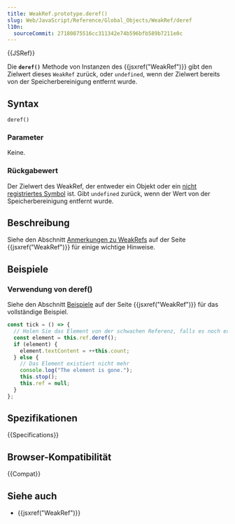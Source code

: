 ```yaml
---
title: WeakRef.prototype.deref()
slug: Web/JavaScript/Reference/Global_Objects/WeakRef/deref
l10n:
  sourceCommit: 27180875516cc311342e74b596bfb589b7211e0c
---
```


{{JSRef}}

Die **`deref()`** Methode von Instanzen des {{jsxref("WeakRef")}} gibt den Zielwert dieses `WeakRef` zurück, oder `undefined`, wenn der Zielwert bereits von der Speicherbereinigung entfernt wurde.

## Syntax

```js-nolint
deref()
```

### Parameter

Keine.

### Rückgabewert

Der Zielwert des WeakRef, der entweder ein Objekt oder ein [nicht registriertes Symbol](/de/docs/Web/JavaScript/Reference/Global_Objects/Symbol#shared_symbols_in_the_global_symbol_registry) ist. Gibt `undefined` zurück, wenn der Wert von der Speicherbereinigung entfernt wurde.

## Beschreibung

Siehe den Abschnitt [Anmerkungen zu WeakRefs](/de/docs/Web/JavaScript/Reference/Global_Objects/WeakRef#notes_on_weakrefs) auf der Seite {{jsxref("WeakRef")}} für einige wichtige Hinweise.

## Beispiele

### Verwendung von deref()

Siehe den Abschnitt [Beispiele](/de/docs/Web/JavaScript/Reference/Global_Objects/WeakRef#examples) auf der Seite {{jsxref("WeakRef")}} für das vollständige Beispiel.

```js
const tick = () => {
  // Holen Sie das Element von der schwachen Referenz, falls es noch existiert
  const element = this.ref.deref();
  if (element) {
    element.textContent = ++this.count;
  } else {
    // Das Element existiert nicht mehr
    console.log("The element is gone.");
    this.stop();
    this.ref = null;
  }
};
```

## Spezifikationen

{{Specifications}}

## Browser-Kompatibilität

{{Compat}}

## Siehe auch

- {{jsxref("WeakRef")}}
